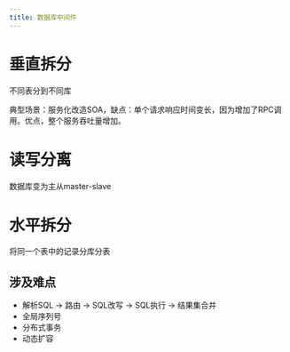 ```yaml
---
title: 数据库中间件
---
```


# 垂直拆分

不同表分到不同库

典型场景：服务化改造SOA，缺点：单个请求响应时间变长，因为增加了RPC调用。优点，整个服务吞吐量增加。

# 读写分离

数据库变为主从master-slave

# 水平拆分

将同一个表中的记录分库分表

## 涉及难点

- 解析SQL -> 路由 -> SQL改写 -> SQL执行 -> 结果集合并
- 全局序列号
- 分布式事务
- 动态扩容
